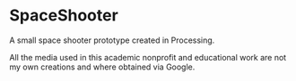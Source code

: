 # SpaceShooter
A small space shooter prototype created in Processing.

All the media used in this academic nonprofit and educational work are not my own creations and where obtained via Google.
